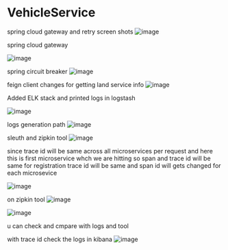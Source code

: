 # VehicleService

spring cloud gateway and retry screen shots 
![image](https://user-images.githubusercontent.com/115841974/207994162-e7a0203c-46e9-4ed5-8fea-5d6cd53beb5f.png)


spring cloud gateway

![image](https://user-images.githubusercontent.com/115841974/207994751-5e0840d9-ee36-4ff9-a4e7-4c0a0e6ce7bd.png)

spring circuit breaker 
![image](https://user-images.githubusercontent.com/115841974/207995158-08713f9f-1448-44a6-aa3e-438a15613c1b.png)

feign client changes for getting land service info 
![image](https://user-images.githubusercontent.com/115841974/208024662-1e87053d-9bf7-45a3-bf91-56ec42e2ad90.png)

Added ELK stack and printed logs in logstash 

![image](https://user-images.githubusercontent.com/115841974/208264447-f914a915-104a-4393-80dd-c2c6dc5329bd.png)

logs generation path
![image](https://user-images.githubusercontent.com/115841974/208264561-af438439-bf5e-4fb2-abeb-427e2abaa526.png)


sleuth and zipkin tool
![image](https://user-images.githubusercontent.com/115841974/208344173-b2847c61-38fc-4085-9b11-3c44726dab54.png)

since trace id will be same across all microservices per request and here this is first microservice whch we are hitting so span and trace id will be same 
for registration trace id will be same and span id will gets changed for each microsevice 

![image](https://user-images.githubusercontent.com/115841974/208344288-2f824b9c-818f-4f27-bf9d-8d6d242115b2.png)

on zipkin tool
![image](https://user-images.githubusercontent.com/115841974/208344418-54b4ef94-aa40-4a48-acbc-f4264a14b6a4.png)

![image](https://user-images.githubusercontent.com/115841974/208344465-2f21baa9-b712-4ff9-ac1e-e941e2919a89.png)

u can check and cmpare with logs and tool 

with trace id check the logs in kibana 
![image](https://user-images.githubusercontent.com/115841974/208344844-167dc366-f898-420d-af3d-a483be863f5d.png)


